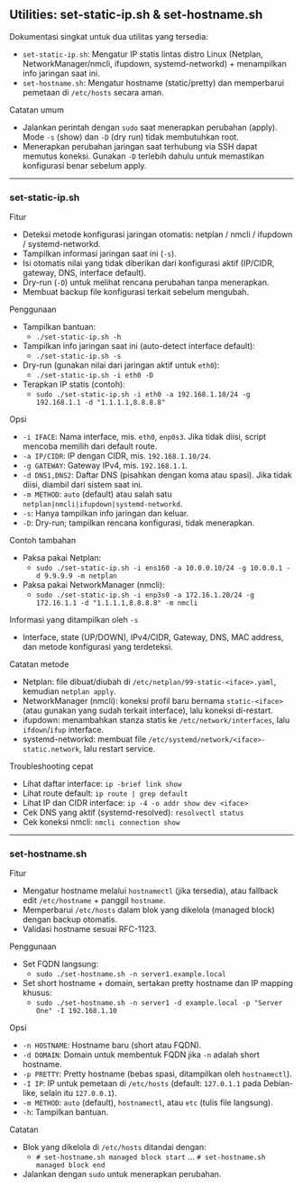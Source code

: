 ## Utilities: set-static-ip.sh & set-hostname.sh

Dokumentasi singkat untuk dua utilitas yang tersedia:
- `set-static-ip.sh`: Mengatur IP statis lintas distro Linux (Netplan, NetworkManager/nmcli, ifupdown, systemd-networkd) + menampilkan info jaringan saat ini.
- `set-hostname.sh`: Mengatur hostname (static/pretty) dan memperbarui pemetaan di `/etc/hosts` secara aman.

Catatan umum
- Jalankan perintah dengan `sudo` saat menerapkan perubahan (apply). Mode `-s` (show) dan `-D` (dry run) tidak membutuhkan root.
- Menerapkan perubahan jaringan saat terhubung via SSH dapat memutus koneksi. Gunakan `-D` terlebih dahulu untuk memastikan konfigurasi benar sebelum apply.

---

### set-static-ip.sh

Fitur
- Deteksi metode konfigurasi jaringan otomatis: netplan / nmcli / ifupdown / systemd-networkd.
- Tampilkan informasi jaringan saat ini (`-s`).
- Isi otomatis nilai yang tidak diberikan dari konfigurasi aktif (IP/CIDR, gateway, DNS, interface default).
- Dry-run (`-D`) untuk melihat rencana perubahan tanpa menerapkan.
- Membuat backup file konfigurasi terkait sebelum mengubah.

Penggunaan
- Tampilkan bantuan:
  - `./set-static-ip.sh -h`
- Tampilkan info jaringan saat ini (auto-detect interface default):
  - `./set-static-ip.sh -s`
- Dry-run (gunakan nilai dari jaringan aktif untuk `eth0`):
  - `./set-static-ip.sh -i eth0 -D`
- Terapkan IP statis (contoh):
  - `sudo ./set-static-ip.sh -i eth0 -a 192.168.1.10/24 -g 192.168.1.1 -d "1.1.1.1,8.8.8.8"`

Opsi
- `-i IFACE`: Nama interface, mis. `eth0`, `enp0s3`. Jika tidak diisi, script mencoba memilih dari default route.
- `-a IP/CIDR`: IP dengan CIDR, mis. `192.168.1.10/24`.
- `-g GATEWAY`: Gateway IPv4, mis. `192.168.1.1`.
- `-d DNS1,DNS2`: Daftar DNS (pisahkan dengan koma atau spasi). Jika tidak diisi, diambil dari sistem saat ini.
- `-m METHOD`: `auto` (default) atau salah satu `netplan|nmcli|ifupdown|systemd-networkd`.
- `-s`: Hanya tampilkan info jaringan dan keluar.
- `-D`: Dry-run; tampilkan rencana konfigurasi, tidak menerapkan.

Contoh tambahan
- Paksa pakai Netplan:
  - `sudo ./set-static-ip.sh -i ens160 -a 10.0.0.10/24 -g 10.0.0.1 -d 9.9.9.9 -m netplan`
- Paksa pakai NetworkManager (nmcli):
  - `sudo ./set-static-ip.sh -i enp3s0 -a 172.16.1.20/24 -g 172.16.1.1 -d "1.1.1.1,8.8.8.8" -m nmcli`

Informasi yang ditampilkan oleh `-s`
- Interface, state (UP/DOWN), IPv4/CIDR, Gateway, DNS, MAC address, dan metode konfigurasi yang terdeteksi.

Catatan metode
- Netplan: file dibuat/diubah di `/etc/netplan/99-static-<iface>.yaml`, kemudian `netplan apply`.
- NetworkManager (nmcli): koneksi profil baru bernama `static-<iface>` (atau gunakan yang sudah terkait interface), lalu koneksi di-restart.
- ifupdown: menambahkan stanza statis ke `/etc/network/interfaces`, lalu `ifdown`/`ifup` interface.
- systemd-networkd: membuat file `/etc/systemd/network/<iface>-static.network`, lalu restart service.

Troubleshooting cepat
- Lihat daftar interface: `ip -brief link show`
- Lihat route default: `ip route | grep default`
- Lihat IP dan CIDR interface: `ip -4 -o addr show dev <iface>`
- Cek DNS yang aktif (systemd-resolved): `resolvectl status`
- Cek koneksi nmcli: `nmcli connection show`

---

### set-hostname.sh

Fitur
- Mengatur hostname melalui `hostnamectl` (jika tersedia), atau fallback edit `/etc/hostname` + panggil `hostname`.
- Memperbarui `/etc/hosts` dalam blok yang dikelola (managed block) dengan backup otomatis.
- Validasi hostname sesuai RFC-1123.

Penggunaan
- Set FQDN langsung:
  - `sudo ./set-hostname.sh -n server1.example.local`
- Set short hostname + domain, sertakan pretty hostname dan IP mapping khusus:
  - `sudo ./set-hostname.sh -n server1 -d example.local -p "Server One" -I 192.168.1.10`

Opsi
- `-n HOSTNAME`: Hostname baru (short atau FQDN).
- `-d DOMAIN`: Domain untuk membentuk FQDN jika `-n` adalah short hostname.
- `-p PRETTY`: Pretty hostname (bebas spasi, ditampilkan oleh `hostnamectl`).
- `-I IP`: IP untuk pemetaan di `/etc/hosts` (default: `127.0.1.1` pada Debian-like, selain itu `127.0.0.1`).
- `-m METHOD`: `auto` (default), `hostnamectl`, atau `etc` (tulis file langsung).
- `-h`: Tampilkan bantuan.

Catatan
- Blok yang dikelola di `/etc/hosts` ditandai dengan:
  - `# set-hostname.sh managed block start` … `# set-hostname.sh managed block end`
- Jalankan dengan `sudo` untuk menerapkan perubahan.
